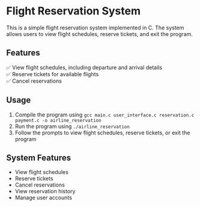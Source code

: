 # Flight Reservation System

This is a simple flight reservation system implemented in C. The system allows users to view flight schedules, reserve tickets, and exit the program.

## Features  

✅ View flight schedules, including departure and arrival details  
✅ Reserve tickets for available flights  
✅ Cancel reservations  

## Usage

1. Compile the program using `gcc main.c user_interface.c reservation.c payment.c -o airline_reservation`
2. Run the program using `./airline_reservation`
3. Follow the prompts to view flight schedules, reserve tickets, or exit the program

## System Features

* View flight schedules
* Reserve tickets
* Cancel reservations
* View reservation history
* Manage user accounts
